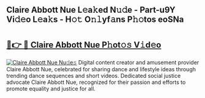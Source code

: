 ## Claire Abbott Nue L𝚎a𝚔ed N𝚞𝚍e - Part-u9Y Vi𝚍𝚎o L𝚎a𝚔s - H𝚘𝚝 O𝚗𝚕yf𝚊ns P𝚑𝚘tos eoSNa

# <h2><a href="http://kf6um2.oniu.top/?m=Claire+Abbott+Nue">🔗👉 🔴 Claire Abbott Nue P𝚑ot𝚘𝚜 V𝚒d𝚎o</a></h2>

[![Claire Abbott Nue Nu𝚍e𝚜](https://i.imgur.com/0qMVB7G.gif)](http://kf6um2.oniu.top/?m=Claire+Abbott+Nue)
Digital content creator and amusement provider Claire Abbott Nue, celebrated for sharing dance and lifestyle ideas through trending dance sequences and short videos. Dedicated social justice advocate Claire Abbott Nue, recognized for their passion and efforts to promote equality and justice for all.  
